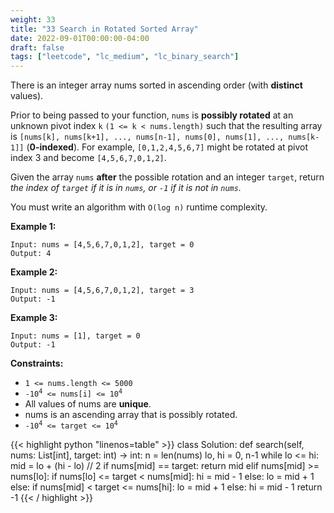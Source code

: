 ```yaml
---
weight: 33
title: "33 Search in Rotated Sorted Array"
date: 2022-09-01T00:00:00-04:00
draft: false
tags: ["leetcode", "lc_medium", "lc_binary_search"]
---
```


There is an integer array nums sorted in ascending order (with **distinct** values).

Prior to being passed to your function, `nums` is **possibly rotated** at an unknown pivot index `k` `(1 <= k < nums.length)` such that the resulting array is `[nums[k], nums[k+1], ..., nums[n-1], nums[0], nums[1], ..., nums[k-1]]` (**0-indexed**). For example, `[0,1,2,4,5,6,7]` might be rotated at pivot index 3 and become `[4,5,6,7,0,1,2]`.

Given the array `nums` **after** the possible rotation and an integer `target`, return _the index of `target` if it is in `nums`, or `-1` if it is not in `nums`._

You must write an algorithm with `O(log n)` runtime complexity.

**Example 1:**
```
Input: nums = [4,5,6,7,0,1,2], target = 0
Output: 4
```
**Example 2:**
```
Input: nums = [4,5,6,7,0,1,2], target = 3
Output: -1
```
**Example 3:**
```
Input: nums = [1], target = 0
Output: -1
```

**Constraints:**
- `1 <= nums.length <= 5000`
- <code>-10<sup>4</sup> <= nums[i] <= 10<sup>4</sup></code>
- All values of nums are **unique**.
- nums is an ascending array that is possibly rotated.
- <code>-10<sup>4</sup> <= target <= 10<sup>4</sup></code>

<div class="tabs"></div>
<div class="tab-content">
<div id="python" class="lang">
{{< highlight python "linenos=table" >}}
class Solution:
    def search(self, nums: List[int], target: int) -> int:
        n = len(nums)
        lo, hi = 0, n-1
        while lo <= hi:
            mid = lo + (hi - lo) // 2
            if nums[mid] == target:
                return mid
            elif nums[mid] >= nums[lo]:
                if nums[lo] <= target < nums[mid]:
                    hi = mid - 1
                else:
                    lo = mid + 1
            else:
                if nums[mid] < target <= nums[hi]:
                    lo = mid + 1
                else:
                    hi = mid - 1
        return -1
{{< / highlight >}}
</div>
</div>
